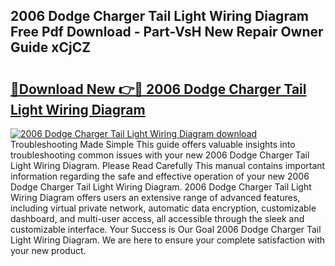## 2006 Dodge Charger Tail Light Wiring Diagram Free Pdf Download - Part-VsH New Repair Owner Guide xCjCZ

# <h2><a href="http://dfttuh.blite.top/?on=2006+Dodge+Charger+Tail+Light+Wiring+Diagram">🔗Download New 👉🔴 2006 Dodge Charger Tail Light Wiring Diagram</a></h2>

[![2006 Dodge Charger Tail Light Wiring Diagram download](https://i.imgur.com/lujVjoI.png)](http://dfttuh.blite.top/?on=2006+Dodge+Charger+Tail+Light+Wiring+Diagram)
Troubleshooting Made Simple This guide offers valuable insights into troubleshooting common issues with your new 2006 Dodge Charger Tail Light Wiring Diagram. Please Read Carefully This manual contains important information regarding the safe and effective operation of your new 2006 Dodge Charger Tail Light Wiring Diagram. 2006 Dodge Charger Tail Light Wiring Diagram offers users an extensive range of advanced features, including virtual private network, automatic data encryption, customizable dashboard, and multi-user access, all accessible through the sleek and customizable interface. Your Success is Our Goal 2006 Dodge Charger Tail Light Wiring Diagram. We are here to ensure your complete satisfaction with your new product.
